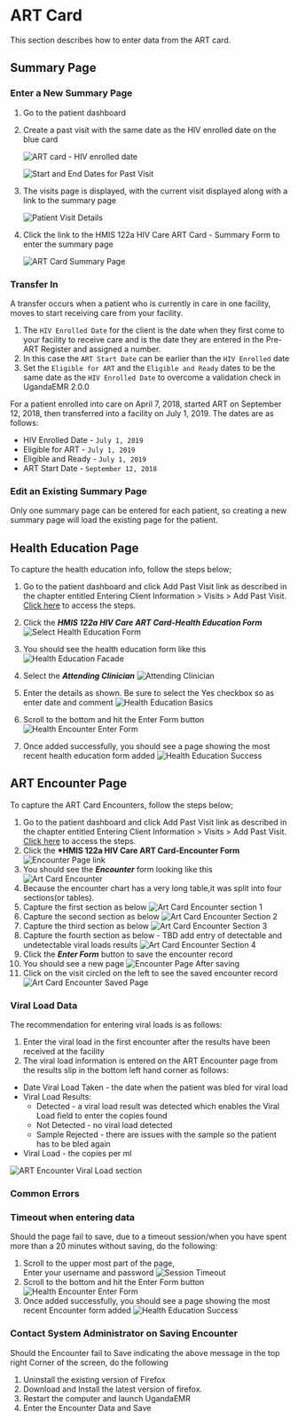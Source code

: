 # ART Card

This section describes how to enter data from the ART card.

## Summary Page

### Enter a New Summary Page

1. Go to the patient dashboard 
2. Create a past visit with the same date as the HIV enrolled date on the blue card

   ![ART card - HIV enrolled date](../.gitbook/assets/art_card_hiv_enrolled_date.jpg)

   ![Start and End Dates for Past Visit](../.gitbook/assets/enter_start_and_end_date_for_new_past_visit.png)

3. The visits page is displayed, with the current visit displayed along with a link to the summary page

   ![Patient Visit Details](../.gitbook/assets/patient_visit_details.png)

4. Click the link to the HMIS 122a HIV Care ART Card - Summary Form to enter the summary page  

   ![ART Card Summary Page](../.gitbook/assets/art_card_new.png)

### Transfer In

A transfer occurs when a patient who is currently in care in one facility, moves to start receiving care from your facility.

1. The `HIV Enrolled Date` for the client is the date when they first come to your facility to receive care and is the date they are entered in the Pre-ART Register and assigned a number.
2. In this case the `ART Start Date` can be earlier than the `HIV Enrolled` date 
3. Set the `Eligible for ART` and the `Eligible and Ready` dates to be the same date as the `HIV Enrolled Date` to overcome a validation check in UgandaEMR 2.0.0 

For a patient enrolled into care on April 7, 2018, started ART on September 12, 2018, then transferred into a facility on July 1, 2019. The dates are as follows:

* HIV Enrolled Date - `July 1, 2019`
* Eligible for ART - `July 1, 2019`
* Eligible and Ready - `July 1, 2019`
* ART Start Date - `September 12, 2018`

### Edit an Existing Summary Page

Only one summary page can be entered for each patient, so creating a new summary page will load the existing page for the patient.

## Health Education Page

To capture the health education info, follow the steps below;  
1. Go to the patient dashboard and click Add Past Visit link as described in the chapter entitled Entering Client Information &gt; Visits &gt; Add Past Visit. [Click here](./) to access the steps.  
2. Click the _**HMIS 122a HIV Care ART Card-Health Education Form**_![Select Health Education Form](../.gitbook/assets/select_health_education.png)  
2. You should see the health education form like this![Health Education Facade](../.gitbook/assets/art_card_health_education_facade.png)

1. Select the _**Attending Clinician**_ ![Attending Clinician](../.gitbook/assets/select_attending_clinician.png)
2. Enter the details as shown. Be sure to select the Yes checkbox so as enter date and comment ![Health Education Basics](../.gitbook/assets/art_card_health_education_basics.png)
3. Scroll to the bottom and hit the Enter Form button![Health Encounter Enter Form](../.gitbook/assets/art_card_health_education_enter_button.png)
4. Once added successfully, you should see a page showing the most recent health education form added ![Health Education Success](../.gitbook/assets/art_card_health_education_success%20%281%29.png)

## ART Encounter Page

To capture the ART Card Encounters, follow the steps below;  
1. Go to the patient dashboard and click Add Past Visit link as described in the chapter entitled Entering Client Information &gt; Visits &gt; Add Past Visit. [Click here](./) to access the steps.  
2. Click the **\*HMIS 122a HIV Care ART Card-Encounter Form** ![Encounter Page link](../.gitbook/assets/select_art_card_encounter.png)  
2. You should see the _**Encounter**_ form looking like this ![Art Card Encounter](../.gitbook/assets/art_card_encounter_facade.png)  
3. Because the encounter chart has a very long table,it was split into four sections\(or tables\).  
4. Capture the first section as below ![Art Card Encounter section 1](../.gitbook/assets/art_card_encounter_section_1.png)  
5. Capture the second section as below ![Art Card Encounter Section 2](../.gitbook/assets/art_card_encounter_section_2.png)  
6. Capture the third section as below ![Art Card Encounter Section 3](../.gitbook/assets/art_card_encounter_section_3.png)  
7. Capture the fourth section as below - TBD add entry of detectable and undetectable viral loads results ![Art Card Encounter Section 4](../.gitbook/assets/art_card_encounter_section_4.png)  
8. Click the _**Enter Form**_ button to save the encounter record  
9. You should see a new page ![Encounter Page After saving](../.gitbook/assets/art_card_encounter_page_after_saving.png)  
10. Click on the visit circled on the left to see the saved encounter record ![Art Card Encounter Saved Page](../.gitbook/assets/art_card_encounter_saved_page.png)

### Viral Load Data

The recommendation for entering viral loads is as follows:  
1. Enter the viral load in the first encounter after the results have been received at the facility  
2. The viral load information is entered on the ART Encounter page from the results slip in the bottom left hand corner as follows:

* Date Viral Load Taken - the date when the patient was bled for viral load 
* Viral Load Results:
  * Detected - a viral load result was detected which enables the Viral Load field to enter the copies found 
  * Not Detected - no viral load detected 
  * Sample Rejected - there are issues with the sample so the patient has to be bled again 
* Viral Load - the copies per ml

![ART Encounter Viral Load section](../.gitbook/assets/viral-load-art-encounter.png)

### Common Errors

### Timeout when entering data

Should the page fail to save, due to a timeout session/when you have spent more than a 20 minutes without saving, do the following:  
1. Scroll to the upper most part of the page,  
Enter your username and password ![Session Timeout](../.gitbook/assets/art_card_health_education_session_timeout.png)  
2. Scroll to the bottom and hit the Enter Form button![Health Encounter Enter Form](../.gitbook/assets/art_card_health_education_enter_button%20%281%29.png)  
3. Once added successfully, you should see a page showing the most recent Encounter form added ![Health Education Success](../.gitbook/assets/art_card_health_education_success.png)

### Contact System Administrator on Saving Encounter

Should the Encounter fail to Save indicating the above message in the top right Corner of the screen, do the following

1. Uninstall the existing version of Firefox
2. Download and Install the latest version of firefox.
3. Restart the computer and launch UgandaEMR 
4. Enter the Encounter Data and Save 

